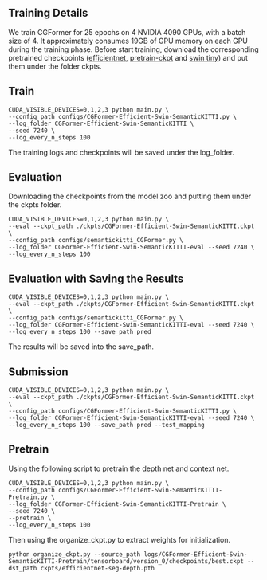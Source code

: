 ## Training Details

We train CGFormer for 25 epochs on 4 NVIDIA 4090 GPUs, with a batch size of 4. It approximately consumes 19GB of GPU memory on each GPU during the training phase. Before start training, download the corresponding pretrained checkpoints ([efficientnet](https://github.com/pkqbajng/CGFormer/releases/download/v1.0/efficientnet-b7_3rdparty_8xb32-aa_in1k_20220119-bf03951c.pth), [pretrain-ckpt](https://github.com/pkqbajng/CGFormer/releases/download/v1.0/efficientnet-seg-depth.pth) and [swin tiny](https://github.com/pkqbajng/CGFormer/releases/download/v1.0/swin_tiny_patch4_window7_224.pth)) and put them under the folder ckpts.

## Train

```
CUDA_VISIBLE_DEVICES=0,1,2,3 python main.py \
--config_path configs/CGFormer-Efficient-Swin-SemanticKITTI.py \
--log_folder CGFormer-Efficient-Swin-SemanticKITTI \
--seed 7240 \
--log_every_n_steps 100
```

The training logs and checkpoints will be saved under the log_folder.

## Evaluation

Downloading the checkpoints from the model zoo and putting them under the ckpts folder.

```
CUDA_VISIBLE_DEVICES=0,1,2,3 python main.py \
--eval --ckpt_path ./ckpts/CGFormer-Efficient-Swin-SemanticKITTI.ckpt \
--config_path configs/semantickitti_CGFormer.py \
--log_folder CGFormer-Efficient-Swin-SemanticKITTI-eval --seed 7240 \
--log_every_n_steps 100
```

## Evaluation with Saving the Results

```
CUDA_VISIBLE_DEVICES=0,1,2,3 python main.py \
--eval --ckpt_path ./ckpts/CGFormer-Efficient-Swin-SemanticKITTI.ckpt \
--config_path configs/semantickitti_CGFormer.py \
--log_folder CGFormer-Efficient-Swin-SemanticKITTI-eval --seed 7240 \
--log_every_n_steps 100 --save_path pred
```

The results will be saved into the save_path.

## Submission

```
CUDA_VISIBLE_DEVICES=0,1,2,3 python main.py \
--eval --ckpt_path ./ckpts/CGFormer-Efficient-Swin-SemanticKITTI.ckpt \
--config_path configs/CGFormer-Efficient-Swin-SemanticKITTI.py \
--log_folder CGFormer-Efficient-Swin-SemanticKITTI-eval --seed 7240 \
--log_every_n_steps 100 --save_path pred --test_mapping
```

## Pretrain

Using the following script to pretrain the depth net and context net.

```shell
CUDA_VISIBLE_DEVICES=0,1,2,3 python main.py \
--config_path configs/CGFormer-Efficient-Swin-SemanticKITTI-Pretrain.py \
--log_folder CGFormer-Efficient-Swin-SemanticKITTI-Pretrain \
--seed 7240 \
--pretrain \
--log_every_n_steps 100
```

Then using the organize_ckpt.py to extract weights for initialization.

```
python organize_ckpt.py --source_path logs/CGFormer-Efficient-Swin-SemanticKITTI-Pretrain/tensorboard/version_0/checkpoints/best.ckpt --dst_path ckpts/efficientnet-seg-depth.pth
```


